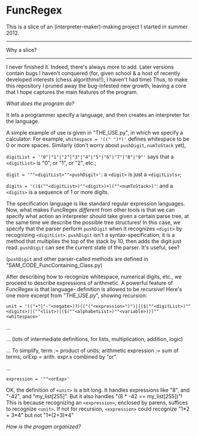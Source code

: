 FuncRegex
=========



This is a slice of an (interpreter-maker)-making project I started in summer 2012.


************
Why a slice?
************

I never finished it.
Indeed, there's always more to add. Later versions contain bugs I haven't conquered
(for, given school & a host of recently developed interests (chess algorithms!!), I haven't had time)
Thus, to make this repository I pruned away the bug-infested new growth,
leaving a core that I hope captures the main features of the program.



*What does the program do?*

It lets a programmer specify a language, and then creates an interpreter for the language.

A simple example of use is given in "THE_USE.py", in which we specify a calculator:
For example, `whitespace = '((" ")*)'` defines whitespace to be 0 or more spaces.
Similarly (don't worry about `pushDigit`, `numToStack` yet),

`digitList = '"0"|"1"|"2"|"3"|"4"|"5"|"6"|"7"|"8"|"9"'` says that a `<digitList>` is "0", or "1", or "2", etc.;

`digit = '""<digitList>""<pushDigit>'`: a `<digit>` is just a `<digitLists>`;

`digits = '(($(""<digitList>)""<digit>)+)(""<numToStack>)'`: and a `<digits>` is a sequence of 1 or more digits.

The specification language is like standard regular expression languages.
Now, what makes FuncRegex _different_ from other tools is that we can specify
what action an interpreter should take given a certain parse tree, at the same time we describe
the possible tree structures! In this case, we specify that the parser perform `pushDigit`
when it recognizes `<digit>` by recognizing `<digitList>`. `pushDigit` isn't a syntax-specification; it is a
method that multiplies the top of the stack by 10, then adds the digit just read.
`pushDigit` can see the current state of the parser.
It's useful, see?

(`pushDigit` and other parser-called methods are defined in "SAM_CODE_FuncContaining_Class.py)

After describing how to recognize whitespace, numerical digits, etc.,
we proceed to describe expressions of arithmetic. A powerful feature of FuncRegex is that language-
definition is allowed to be _recursive_! Here's one more excerpt from "THE_USE.py", showing recursion:

`unit = '(("+"|"-"<negate>)?)(("("<expression>")")|(($(""<digitList>)""<digits>)|(""<list>)|($(""<alphabetList>)""<variable>)))""<whitespace>'`

...

... (lots of intermediate definitions, for lists, multiplication, addition, logic)

... To simplify, term := product of units; arithmetic expression := sum of terms; orExp = arith. expr.s combined by "or".

...

`expression = '""<orExp>'`

OK, the definition of `<unit>` is a bit long. It handles expressions like "8", and "-42", and "my_list[255]".
But it also handles "(8 * -42 == my_list[255])"! This is because recognizing an `<expression>`, enclosed by parens,
suffices to recognize `<unit>`. If not for recursion, `<expression>` could recognize "1\*2 + 3\*4" but not "1\*(2+3)\*4"



*How is the progam organized?*


